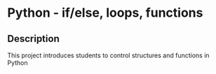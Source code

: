 # Python - if/else, loops, functions

## Description
This project introduces students to control structures and functions in Python
